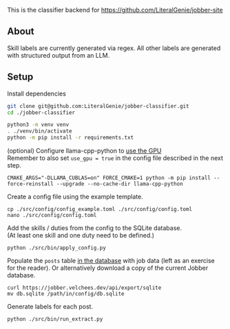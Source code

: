 This is the classifier backend for https://github.com/LiteralGenie/jobber-site

## About

Skill labels are currently generated via regex. All other labels are generated with structured output from an LLM.

## Setup

Install dependencies
```sh
git clone git@github.com:LiteralGenie/jobber-classifier.git
cd ./jobber-classifier

python3 -m venv venv
. ./venv/bin/activate
python -m pip install -r requirements.txt
```

(optional) Configure llama-cpp-python to [use the GPU](https://github.com/abetlen/llama-cpp-python/issues/576#issuecomment-1766003289)
<br> Remember to also set `use_gpu = true` in the config file described in the next step.
```
CMAKE_ARGS="-DLLAMA_CUBLAS=on" FORCE_CMAKE=1 python -m pip install --force-reinstall --upgrade --no-cache-dir llama-cpp-python
```

Create a config file using the example template.
```
cp ./src/config/config_example.toml ./src/config/config.toml
nano ./src/config/config.toml
```

Add the skills / duties from the config to the SQLite database.
<br> (At least one skill and one duty need to be defined.)
```
python ./src/bin/apply_config.py
```

Populate the `posts` table [in the database](https://github.com/LiteralGenie/jobber-classifier/blob/master/src/db.py#L10) with job data (left as an exercise for the reader).
Or alternatively download a copy of the current Jobber database.
```
curl https://jobber.velchees.dev/api/export/sqlite
mv db.sqlite /path/in/config/db.sqlite
```

Generate labels for each post.
```
python ./src/bin/run_extract.py
```
